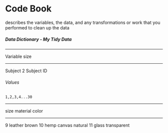 Code Book
=========
describes the variables, the data, and any transformations or work that you performed to clean up the data

##### Data Dictionary - My Tidy Data

-----------	----
Variable	size
-----------	----
Subject		2
		Subject ID
###### Values
	1,2,3,4...30
------------------------------


size  material      color
----  ------------  ------------
9     leather       brown
10    hemp canvas   natural
11    glass         transparent